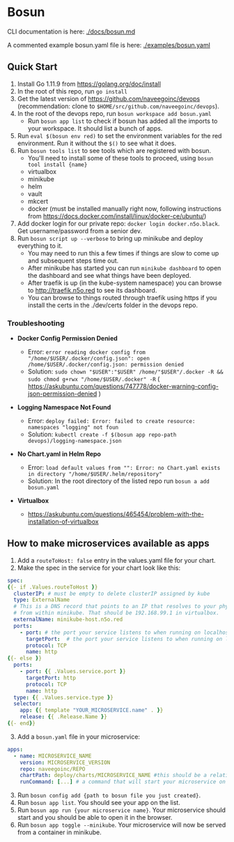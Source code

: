 # Bosun

CLI documentation is here: [./docs/bosun.md](./docs/bosun.md)

A commented example bosun.yaml file is here: [./examples/bosun.yaml](./examples/bosun.yaml)

## Quick Start

1. Install Go 1.11.9 from https://golang.org/doc/install
2. In the root of this repo, run `go install`
3. Get the latest version of https://github.com/naveegoinc/devops (recommendation: clone to `$HOME/src/github.com/naveegoinc/devops`).
4. In the root of the devops repo, run `bosun workspace add bosun.yaml`
    - Run `bosun app list` to check if bosun has added all the imports to your workspace. It should list a bunch of apps.    
5. Run `eval $(bosun env red)` to set the environment variables for the red environment. Run it without the `$()` to see what it does.
6. Run `bosun tools list` to see tools which are registered with bosun.
    - You'll need to install some of these tools to proceed, using `bosun tool install {name}`
    - virtualbox
    - minikube 
    - helm
    - vault
    - mkcert
    - docker (must be installed manually right now, following instructions from https://docs.docker.com/install/linux/docker-ce/ubuntu/)
7. Add docker login for our private repo: `docker login docker.n5o.black`. Get username/password from a senior dev.
8. Run `bosun script up --verbose` to bring up minikube and deploy everything to it.
   - You may need to run this a few times if things are slow to come up and subsequent steps time out.
   - After minikube has started you can run `minikube dashboard` to open the dashboard and see what things have been deployed.
   - After traefik is up (in the kube-system namespace) you can browse to http://traefik.n5o.red to see its dashboard.
   - You can browse to things routed through traefik using https if you install the certs in the ./dev/certs folder in the devops repo.

### Troubleshooting

- **Docker Config Permission Denied**

  - Error:
    `error reading docker config from "/home/$USER/.docker/config.json": open /home/$USER/.docker/config.json: permission denied`
  - Solution: `sudo chown "$USER":"$USER" /home/"$USER"/.docker -R && sudo chmod g+rwx "/home/$USER/.docker" -R` ( https://askubuntu.com/questions/747778/docker-warning-config-json-permission-denied )

- **Logging Namespace Not Found**

  - Error: `deploy failed: Error: failed to create resource: namespaces "logging" not foun`
  - Solution: `kubectl create -f $(bosun app repo-path devops)/logging-namespace.json`

- **No Chart.yaml in Helm Repo**
  - Error: `load default values from "": Error: no Chart.yaml exists in directory "/home/$USER/.helm/repository"`
  - Solution: In the root directory of the listed repo run `bosun a add bosun.yaml`

- **Virtualbox**  
  - https://askubuntu.com/questions/465454/problem-with-the-installation-of-virtualbox

## How to make microservices available as apps

1. Add a `routeToHost: false` entry in the values.yaml file for your chart.
2. Make the spec in the service for your chart look like this:

```yaml
spec:
{{- if .Values.routeToHost }}
  clusterIP: # must be empty to delete clusterIP assigned by kube
  type: ExternalName
  # This is a DNS record that points to an IP that resolves to your physical computer
  # from within minikube. That should be 192.168.99.1 in virtualbox.
  externalName: minikube-host.n5o.red
  ports:
    - port: # the port your service listens to when running on localhost
      targetPort:  # the port your service listens to when running on localhost
      protocol: TCP
      name: http
{{- else }}
  ports:
    - port: {{ .Values.service.port }}
      targetPort: http
      protocol: TCP
      name: http
  type: {{ .Values.service.type }}
  selector:
    app: {{ template "YOUR_MICROSERVICE.name" . }}
    release: {{ .Release.Name }}
{{- end}}

```

3. Add a `bosun.yaml` file in your microservice:

```yaml
apps:
  - name: MICROSERVICE_NAME
    version: MICROSERVICE_VERSION
    repo: naveegoinc/REPO
    chartPath: deploy/charts/MICROSERVICE_NAME #this should be a relative path from the bosun.yaml file
    runCommand: [...] # a command that will start your microservice on your machine
```

3. Run `bosun config add {path to bosun file you just created}`.
4. Run `bosun app list`. You should see your app on the list.
5. Run `bosun app run {your microservice name}`. Your microservice should start and you should be able to open it in the browser.
6. Run `bosun app toggle --minikube`. Your microservice will now be served from a container in minikube.
